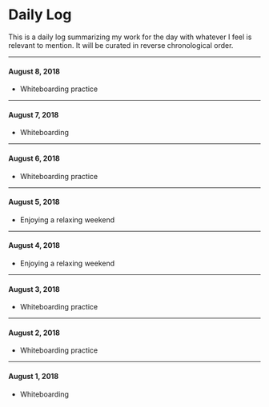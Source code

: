 # Daily Log

This is a daily log summarizing my work for the day with whatever I feel is relevant to mention. It will be curated in reverse chronological order.

---

#### August 8, 2018

- Whiteboarding practice

---

#### August 7, 2018

- Whiteboarding

---

#### August 6, 2018

- Whiteboarding practice

---

#### August 5, 2018

- Enjoying a relaxing weekend

---

#### August 4, 2018

- Enjoying a relaxing weekend

---

#### August 3, 2018

- Whiteboarding practice

---

#### August 2, 2018

- Whiteboarding practice

---

#### August 1, 2018

- Whiteboarding